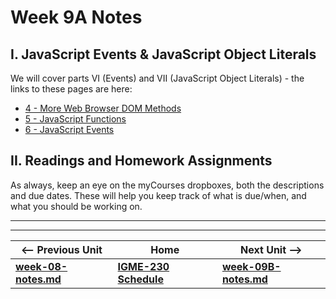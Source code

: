 # Week 9A Notes


## I. JavaScript Events & JavaScript Object Literals
We will cover parts VI (Events) and VII (JavaScript Object Literals) - the links to these pages are here:

- [4 - More Web Browser DOM Methods](https://github.com/tonethar/IGME-230-Master/tree/master/notes/web-apps-4.md)
- [5 - JavaScript Functions](https://github.com/tonethar/IGME-230-Master/tree/master/notes/web-apps-5.md)
- [6 - JavaScript Events](https://github.com/tonethar/IGME-230-Master/tree/master/notes/web-apps-6.md)

## II. Readings and Homework Assignments
As always, keep an eye on the myCourses dropboxes, both the descriptions and due dates. These will help you keep track of what is due/when, and what you should be working on.

<hr><hr>

| <-- Previous Unit | Home | Next Unit -->
| --- | --- | --- 
| [**week-08-notes.md**](week-08-notes.md)     |  [**IGME-230 Schedule**](../schedule.md) | [**week-09B-notes.md**](week-09B-notes.md)

